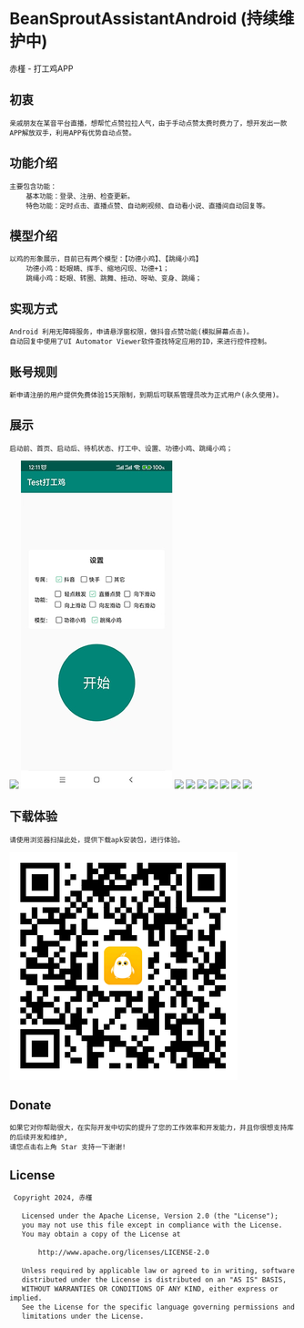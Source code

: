 # BeanSproutAssistantAndroid (持续维护中)
赤槿 - 打工鸡APP

## 初衷
    亲戚朋友在某音平台直播，想帮忙点赞拉拉人气，由于手动点赞太费时费力了，想开发出一款APP解放双手，利用APP有优势自动点赞。

## 功能介绍
    主要包含功能：
        基本功能：登录、注册、检查更新。
        特色功能：定时点击、直播点赞、自动刷视频、自动看小说、直播间自动回复等。

## 模型介绍
    以鸡的形象展示，目前已有两个模型：【功德小鸡】、【跳绳小鸡】
        功德小鸡：眨眼睛、挥手、缩地闪现、功德+1；
        跳绳小鸡：眨眼、转圈、跳舞、扭动、呀呦、变身、跳绳；

## 实现方式
    Android 利用无障碍服务，申请悬浮窗权限，做抖音点赞功能(模拟屏幕点击)。
    自动回复中使用了UI Automator Viewer软件查找特定应用的ID，来进行控件控制。

## 账号规则
    新申请注册的用户提供免费体验15天限制，到期后可联系管理员改为正式用户(永久使用)。

## 展示
    启动前、首页、启动后、待机状态、打工中、设置、功德小鸡、跳绳小鸡；

![](image/启动前.jpg)
![](image/首页.jpg)
![](image/启动后.jpg)
![](image/待机状态.jpg)
![](image/打工中.jpg)
![](image/设置.jpg)
![](image/功德小鸡.jpg)
![](image/跳绳小鸡.jpg)
![](image/跳绳.jpg)

## 下载体验
    请使用浏览器扫描此处，提供下载apk安装包，进行体验。
![](image/下载.png)

## Donate
    如果它对你帮助很大，在实际开发中切实的提升了您的工作效率和开发能力，并且你很想支持库的后续开发和维护,
    请您点击右上角 Star 支持一下谢谢!

## License
``` 
 Copyright 2024, 赤槿       
  
   Licensed under the Apache License, Version 2.0 (the "License");
   you may not use this file except in compliance with the License.
   You may obtain a copy of the License at 
 
       http://www.apache.org/licenses/LICENSE-2.0 

   Unless required by applicable law or agreed to in writing, software
   distributed under the License is distributed on an "AS IS" BASIS,
   WITHOUT WARRANTIES OR CONDITIONS OF ANY KIND, either express or implied.
   See the License for the specific language governing permissions and
   limitations under the License.
```